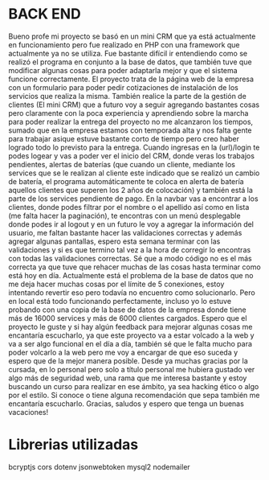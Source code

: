 # BACK END

Bueno profe mi proyecto se basó en un mini CRM que ya está actualmente en funcionamiento pero fue realizado en PHP con una framework que actualmente ya no se utiliza. 
Fue bastante difícil ir entendiendo como se realizó el programa en conjunto a la base de datos, que también tuve que modificar algunas cosas para poder adaptarla mejor y que el sistema funcione correctamente. El proyecto trata de la página web de la empresa con un formulario para poder pedir cotizaciones de instalación de los servicios que realiza la misma. También realice la parte de la gestión de clientes (El mini CRM) que a futuro voy a seguir agregando bastantes cosas pero claramente con la poca experiencia y aprendiendo sobre la marcha para poder realizar la entrega del proyecto no me alcanzaron los tiempos, sumado que en la empresa estamos con temporada alta y nos falta gente para trabajar asique estuve bastante corto de tiempo pero creo haber logrado todo lo previsto para la entrega. Cuando ingresas en la (url)/login te podes logear y vas a poder ver el inicio del CRM, donde veras los trabajos pendientes, alertas de baterías  (que cuando un cliente, mediante los services que se le realizan al cliente este indicado que se realizó un cambio de batería, el programa automáticamente te coloca en alerta de batería aquellos clientes que superen los 2 años de colocación) y también está la parte de los services pendiente de pago. En la navbar vas a encontrar a los clientes, donde podes filtrar por el nombre o el apellido así como en lista (me falta hacer la paginación), te encontras con un menú desplegable donde podes ir al logout y en un futuro le voy a agregar la información del usuario, me faltan bastante hacer  las validaciones correctas y además agregar algunas pantallas, espero esta semana terminar con las validaciones y si es que termino tal vez a la hora de corregir lo encontras con todas las validaciones correctas. Sé que a modo código no es el más correcta ya que tuve que rehacer muchas de las cosas hasta terminar como está hoy en día. Actualmente está el problema de la base de datos que no me deja hacer muchas cosas por el límite de 5 conexiones, estoy intentando revertir eso pero todavía no encuentro como solucionarlo. Pero en local está todo funcionando perfectamente, incluso yo lo estuve probando con una copia de la base de datos de la empresa donde tiene más de 16000 services y más de 6000 clientes cargados. Espero que el proyecto le guste y si hay algún feedback para mejorar algunas cosas me encantaría escucharlo, ya que este proyecto va a estar volcado a la web y va a ser algo funcional en el día a día, también sé que le falta mucho para poder volcarlo a la web pero me voy a encargar de que eso suceda y espero que de la mejor manera posible. Desde ya muchas gracias por la cursada, en lo personal pero solo a título personal me hubiera gustado ver algo más de seguridad web, una rama que me interesa bastante y estoy buscando un curso para realizar en ese ámbito, ya sea hacking ético o algo por el estilo. Si conoce o tiene alguna recomendación que sepa también me encantaría escucharlo. Gracias, saludos y espero que tenga un buenas vacaciones!

# Librerias utilizadas 

bcryptjs
cors
dotenv
jsonwebtoken
mysql2
nodemailer